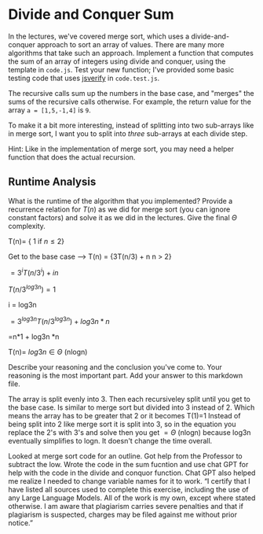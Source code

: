 # Divide and Conquer Sum

In the lectures, we've covered merge sort, which uses a divide-and-conquer
approach to sort an array of values. There are many more algorithms that take
such an approach. Implement a function that computes the sum of an array of
integers using divide and conquer, using the template in `code.js`. Test your
new function; I've provided some basic testing code that uses
[jsverify](https://jsverify.github.io/) in `code.test.js`.

The recursive calls sum up the numbers in the base case, and "merges" the sums
of the recursive calls otherwise. For example, the return value for the array `a
= [1,5,-1,4]` is `9`.

To make it a bit more interesting, instead of splitting into two sub-arrays like
in merge sort, I want you to split into *three* sub-arrays at each divide step.

Hint: Like in the implementation of merge sort, you may need a helper function
that does the actual recursion.

## Runtime Analysis

What is the runtime of the algorithm that you implemented? Provide a recurrence
relation for $T(n)$ as we did for merge sort (you can ignore constant factors)
and solve it as we did in the lectures. Give the final $\Theta$ complexity.

T(n)= { 1 if $n\leq 2$}

Get to the base case --> T(n) = {3T(n/3) + n n > 2}

$=3^i T(n/3^i) +in$

$T(n/3^{log3n}) = 1$

i = log3n

$=3^{log3n} T(n/3^{log3n}) +{log3n} *n$

=n*1 + log3n *n

T(n)= $log3n ∈ \Theta$ (nlogn)
       
Describe your reasoning and the conclusion you've come to. Your reasoning is the
most important part. Add your answer to this markdown file.

The array is split evenly into 3. Then each recursiveley split until you get to the base case. Is similar to merge sort but divided into 3 instead of 2. Which means the array has to be greater that 2 or it becomes T(1)=1
Instead of being split into 2 like merge sort it is split into 3, so in the equation you replace the 2's with 3's and solve then you get $=\Theta$ (nlogn) because log3n eventually simplifies to logn. It doesn't change the time overall.


Looked at merge sort code for an outline. Got help from the Professor to subtract the low. Wrote the code in the sum fucntion and use chat GPT for help with the code in the divide and conquor function. Chat GPT also helped me realize I needed to change variable names for it to work.
“I certify that I have listed all sources used to complete this exercise, including the use of any Large Language Models. All of the work is my own, except where stated otherwise. I am aware that plagiarism carries severe penalties and that if plagiarism is suspected, charges may be filed against me without prior notice.”
